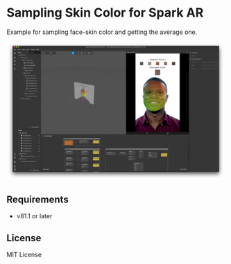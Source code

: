 # Sampling Skin Color for Spark AR

Example for sampling face-skin color and getting the average one.

![screenshot](./screenshot.png)

## Requirements

* v81.1 or later

## License

MIT License